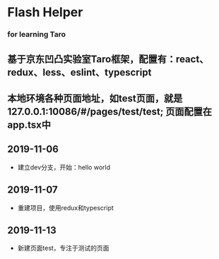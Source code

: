 # Flash Helper
### for learning Taro

## 基于京东凹凸实验室Taro框架，配置有：react、redux、less、eslint、typescript

## 本地环境各种页面地址，如test页面，就是 127.0.0.1:10086/#/pages/test/test; 页面配置在app.tsx中

## 2019-11-06
- 建立dev分支，开始：hello world

## 2019-11-07
- 重建项目，使用redux和typescript

## 2019-11-13
- 新建页面test，专注于测试的页面

